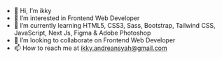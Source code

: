 - 👋 Hi, I’m ikky
- 👀 I’m interested in Frontend Web Developer
- 🌱 I’m currently learning HTML5, CSS3, Sass, Bootstrap, Tailwind CSS, JavaScript, Next Js, Figma & Adobe Photoshop
- 💞️ I’m looking to collaborate on Frontend Web Developer
- 📫 How to reach me at ikky.andreansyah@gmail.com

<!---
arkikky/arkikky is a ✨ special ✨ repository because its `README.md` (this file) appears on your GitHub profile.
You can click the Preview link to take a look at your changes.
--->
